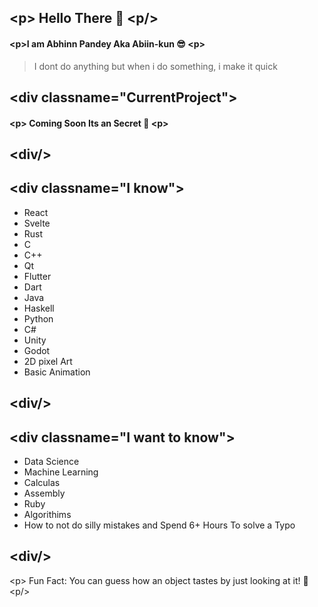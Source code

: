 ## \<p> Hello There :wave: \<p/>
#### \<p>I am Abhinn Pandey Aka Abiin-kun :sunglasses: \<p>
> I dont do anything but when i do something, i make it quick

## \<div classname="CurrentProject">

#### \<p> Coming Soon Its an Secret :shushing_face: \<p>
## \<div/>


## \<div classname="I know">

- React
- Svelte
- Rust
- C
- C++
- Qt
- Flutter
- Dart
- Java
- Haskell
- Python
- C#
- Unity
- Godot
- 2D pixel Art
- Basic Animation

## \<div/>

## \<div classname="I want to know">

- Data Science
- Machine Learning
- Calculas
- Assembly
- Ruby
- Algorithims
- How to not do silly mistakes and Spend 6+ Hours To solve a Typo

## \<div/>

\<p> Fun Fact: You can guess how an object tastes by just looking at it! :thinking: \<p/>

<!--
**Abiin-kun/Abiin-kun** is a ✨ _special_ ✨ repository because its `README.md` (this file) appears on your GitHub profile.

Here are some ideas to get you started:

- 🔭 I’m currently working on ...
- 🌱 I’m currently learning ...
- 👯 I’m looking to collaborate on ...
- 🤔 I’m looking for help with ...
- 💬 Ask me about ...
- 📫 How to reach me: ...
- 😄 Pronouns: ...
- ⚡ Fun fact: ...
-->
